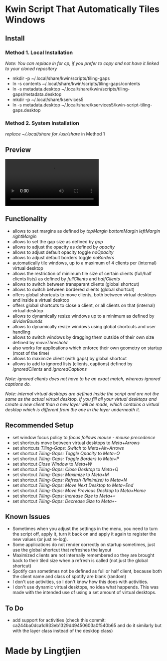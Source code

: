 # Kwin Script That Automatically Tiles Windows

## Install

### Method 1. Local Installation
*Note: You can replace ln for cp, if you prefer to copy and not have it linked to your cloned repository*
- mkdir -p ~/.local/share/kwin/scripts/tiling-gaps
- ln -s contents ~/.local/share/kwin/scripts/tiling-gaps/contents
- ln -s metadata.desktop ~/.local/share/kwin/scripts/tiling-gaps/metadata.desktop
- mkdir -p ~/.local/share/kservices5
- ln -s metadata.desktop ~/.local/share/kservices5/kwin-script-tiling-gaps.desktop

### Method 2. System Installation
*replace ~/.local/share for /usr/share* in Method 1

## Preview
![](preview/tiling-gaps.mp4)

## Functionality
- allows to set margins as defined by *topMargin* *bottomMargin* *leftMargin* *rightMargin*
- allows to set the gap size as defined by *gap*
- allows to adjust the opacity as defined by *opacity*
- allows to adjust default opacity toggle *noOpacity*
- allows to adjust default borders toggle *noBorders*
- automatically tile windows, up to a maximum of 4 clients per (internal) virtual desktop
- allows the restriction of minimum tile size of certain clients (full/half clients lists) as defined by *fullClients* and *halfClients*
- allows to switch between transparant clients (global shortcut)
- allows to switch between bordered clients (global shortcut)
- offers global shortcuts to move clients, both between virtual desktops and inside a virtual desktop
- offers global shortcuts to close a client, or all clients on that (internal) virtual desktop
- allows to dynamically resize windows up to a minimum as defined by *dividerBounds*
- allows to dynamically resize windows using global shortcuts and user handling
- allows to switch windows by dragging them outside of their own size defined by *moveThreshold*
- also works for applications which enforce their own geometry on startup (most of the time)
- allows to maximize client (with gaps) by global shortcut
- allows to add to ignored lists (clients, captions) defined by *ignoredClients* and *ignoredCaptions*

*Note: ignored clients does not have to be an exact match, whereas ignored captions do.*

*Note: internal virtual desktops are defined inside the script and are not the same as the actual virtual desktop. If you fill all your virtual desktops and create a new client than a new layer will be made, which contains a virtual desktop which is different from the one in the layer underneath it.*

## Recommended Setup
- set window focus policy to *focus follows mouse - mouse precedence*
- set shortcuts move between virtual desktops to *Meta+Arrows*
- set shortcuts *Tiling-Gaps: Switch* to *Meta+Alt+Arrows*
- set shortcut *Tiling-Gaps: Toggle Opacity* to *Meta+O*
- set shortcut *Tiling-Gaps: Toggle Borders* to *Meta+P*
- set shortcut *Close Window* to *Meta+W*
- set shortcut *Tiling-Gaps: Close Desktop* to *Meta+Q*
- set shortcut *Tiling-Gaps: Maximize* to *Meta+M*
- set shortcut *Tiling-Gaps: Refresh (Minimize)* to *Meta+N*
- set shortcut *Tiling-Gaps: Move Next Desktop* to *Meta+End*
- set shortcut *Tiling-Gaps: Move Previous Desktop* to *Meta+Home*
- set shortcut *Tiling-Gaps: Increase Size* to *Meta+=*
- set shortcut *Tiling-Gaps: Decrease Size* to *Meta+-*

## Known Issues
- Sometimes when you adjust the settings in the menu, you need to turn the script off, apply it, turn it back on and apply it again to register the new values (or just re-log).
- Some applications do not render correctly on startup sometimes, just use the global shortcut that refreshes the layout
- Maximized clients are not internally remembered so they are brought back to their tiled size when a refresh is called (not just the global shortcut)
- Spotify can sometimes not be defined as full or half client, because both the client name and class of spotify are blank (random)
- I don't use activities, so I don't know how this does with activities.
- I don't use dynamic virtual desktops, no idea what happends. This was made with the intended use of using a set amount of virtual desktops.

## To Do
- add support for activities (check this commit: ca244ba0dca1d933eb1329d49450603a0f540b65 and do it similarly but with the layer class instead of the desktop class)

# Made by Lingtjien
